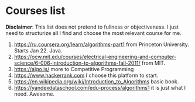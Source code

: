 # Courses list 

**Disclaimer**: This list does not pretend to fullness or objectiveness. I just need to structurize all I find and choose the most relevant course for me.

1. https://ru.coursera.org/learn/algorithms-part1 from Princeton University. Starts Jan 22. Java.
2. https://ocw.mit.edu/courses/electrical-engineering-and-computer-science/6-006-introduction-to-algorithms-fall-2011/ from MIT. 
3. https://algo.is/ more to Competitive Programming
4. https://www.hackerrank.com I choose this platform to start. 
5. https://en.wikipedia.org/wiki/Introduction_to_Algorithms basic book.
6. https://yandexdataschool.com/edu-process/algorithms1 it is just what I need. Awesome.